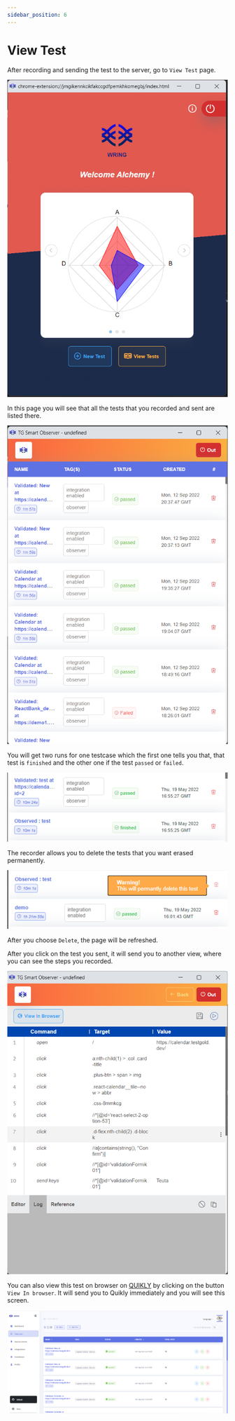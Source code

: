 ```yaml
---
sidebar_position: 6
---
```


# View Test

After recording and sending the test to the server, go to `View Test` page.

![Quikly Dashboard](/img/NewTest.png)

In this page you will see that all the tests that you recorded and sent are listed there.

![Quikly Dashboard](/img/sd.png)

You will get two runs for one testcase which the first one tells you that, that test is `finished` and the other one if the test `passed` or `failed`.

![Quikly Dashboard](/img/e.png)

The recorder allows you to delete the tests that you want erased permanently.

![Quikly Dashboard](/img/warning.png)

After you choose `Delete`, the page will be refreshed.

After you click on the test you sent, it will send you to another view, where you can see the steps you recorded.

![Quikly Dashboard](/img/n.png)

You can also view this test on browser on [QUIKLY](https://dev.k8s.testgold.dev/details/test-explorer/list-tests) by clicking on the button `View In browser`. It will send you to Quikly immediately and you will see this screen. 

![Quikly Dashboard](/img/o.png)

